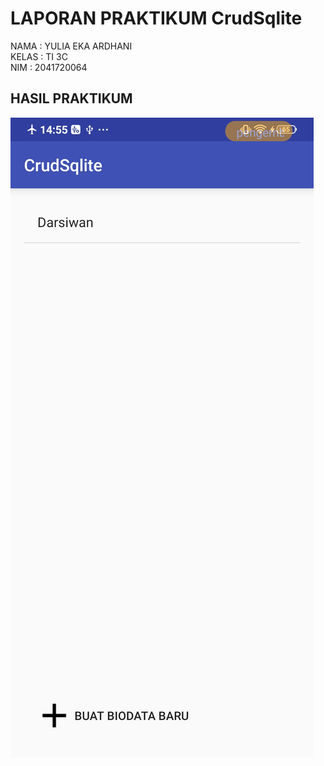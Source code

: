 # LAPORAN PRAKTIKUM CrudSqlite
NAMA : YULIA EKA ARDHANI <BR>
KELAS : TI 3C <BR>
NIM : 2041720064
## HASIL PRAKTIKUM
![EMPTY ACTIVITY](ss/hasil.jpeg)